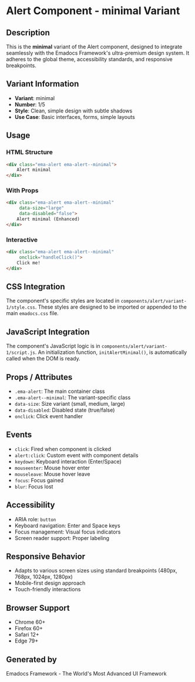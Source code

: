 # Alert Component - minimal Variant

## Description
This is the **minimal** variant of the Alert component, designed to integrate seamlessly with the Emadocs Framework's ultra-premium design system. It adheres to the global theme, accessibility standards, and responsive breakpoints.

## Variant Information
- **Variant**: minimal
- **Number**: 1/5
- **Style**: Clean, simple design with subtle shadows
- **Use Case**: Basic interfaces, forms, simple layouts

## Usage

### HTML Structure
```html
<div class="ema-alert ema-alert--minimal">
    Alert minimal
</div>
```

### With Props
```html
<div class="ema-alert ema-alert--minimal" 
     data-size="large" 
     data-disabled="false">
    Alert minimal (Enhanced)
</div>
```

### Interactive
```html
<div class="ema-alert ema-alert--minimal" 
     onclick="handleClick()">
    Click me!
</div>
```

## CSS Integration
The component's specific styles are located in `components/alert/variant-1/style.css`. These styles are designed to be imported or appended to the main `emadocs.css` file.

## JavaScript Integration
The component's JavaScript logic is in `components/alert/variant-1/script.js`. An initialization function, `initAlertMinimal()`, is automatically called when the DOM is ready.

## Props / Attributes
- `.ema-alert`: The main container class
- `.ema-alert--minimal`: The variant-specific class
- `data-size`: Size variant (small, medium, large)
- `data-disabled`: Disabled state (true/false)
- `onclick`: Click event handler

## Events
- `click`: Fired when component is clicked
- `alert:click`: Custom event with component details
- `keydown`: Keyboard interaction (Enter/Space)
- `mouseenter`: Mouse hover enter
- `mouseleave`: Mouse hover leave
- `focus`: Focus gained
- `blur`: Focus lost

## Accessibility
- ARIA role: `button`
- Keyboard navigation: Enter and Space keys
- Focus management: Visual focus indicators
- Screen reader support: Proper labeling

## Responsive Behavior
- Adapts to various screen sizes using standard breakpoints (480px, 768px, 1024px, 1280px)
- Mobile-first design approach
- Touch-friendly interactions

## Browser Support
- Chrome 60+
- Firefox 60+
- Safari 12+
- Edge 79+

## Generated by
Emadocs Framework - The World's Most Advanced UI Framework
